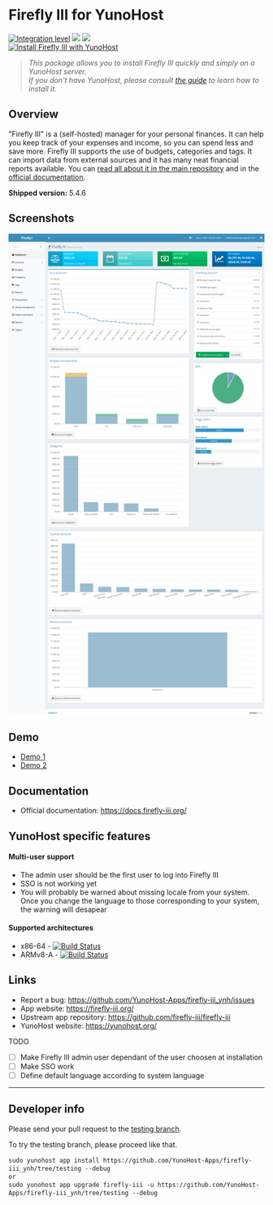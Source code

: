 # Firefly III for YunoHost

[![Integration level](https://dash.yunohost.org/integration/firefly-iii.svg)](https://dash.yunohost.org/appci/app/firefly-iii) ![](https://ci-apps.yunohost.org/ci/badges/firefly-iii.status.svg) ![](https://ci-apps.yunohost.org/ci/badges/firefly-iii.maintain.svg)  
[![Install Firefly III with YunoHost](https://install-app.yunohost.org/install-with-yunohost.png)](https://install-app.yunohost.org/?app=firefly-iii)

> *This package allows you to install Firefly III quickly and simply on a YunoHost server.  
If you don't have YunoHost, please consult [the guide](https://yunohost.org/#/install) to learn how to install it.*

## Overview
"Firefly III" is a (self-hosted) manager for your personal finances. It can help you keep track of your expenses and income, so you can spend less and save more. Firefly III supports the use of budgets, categories and tags. It can import data from external sources and it has many neat financial reports available. You can [read all about it in the main repository](https://github.com/firefly-iii/firefly-iii) and in the [official documentation](https://firefly-iii.readthedocs.io/en/latest/).

**Shipped version:** 5.4.6

## Screenshots

![](index.png)

## Demo

* [Demo 1](https://demo.firefly-iii.org/login)
* [Demo 2](http://www.softaculous.com/softaculous/demos/Firefly_III)

## Documentation

 * Official documentation: https://docs.firefly-iii.org/

## YunoHost specific features

#### Multi-user support

- The admin user should be the first user to log into Firefly III
- SSO is not working yet
- You will probably be warned about missing locale from your system. Once you change the language to those corresponding to your system, the warning will desapear

#### Supported architectures

* x86-64 - [![Build Status](https://ci-apps.yunohost.org/ci/logs/firefly-iii%20%28Apps%29.svg)](https://ci-apps.yunohost.org/ci/apps/firefly-iii/)
* ARMv8-A - [![Build Status](https://ci-apps-arm.yunohost.org/ci/logs/firefly-iii%20%28Apps%29.svg)](https://ci-apps-arm.yunohost.org/ci/apps/firefly-iii/)

## Links

 * Report a bug: https://github.com/YunoHost-Apps/firefly-iii_ynh/issues
 * App website: https://firefly-iii.org/
 * Upstream app repository: https://github.com/firefly-iii/firefly-iii
 * YunoHost website: https://yunohost.org/

TODO
 - [ ] Make Firefly III admin user dependant of the user choosen at installation
 - [ ] Make SSO work
 - [ ] Define default language according to system language

---

## Developer info

Please send your pull request to the [testing branch](https://github.com/YunoHost-Apps/firefly-iii_ynh/tree/testing).

To try the testing branch, please proceed like that.
```
sudo yunohost app install https://github.com/YunoHost-Apps/firefly-iii_ynh/tree/testing --debug
or
sudo yunohost app upgrade firefly-iii -u https://github.com/YunoHost-Apps/firefly-iii_ynh/tree/testing --debug
```
